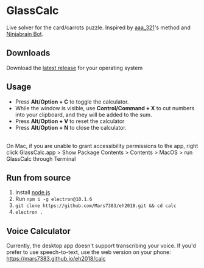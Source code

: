# GlassCalc

Live solver for the card/carrots puzzle. Inspired by [aaa_321](https://github.com/aaa-321)'s method and <a href="https://github.com/Ninjabrain1/Ninjabrain-Bot">Ninjabrain Bot</a>.

## Downloads
Download the [latest release](https://github.com/Mars7383/eh2018/releases/latest) for your operating system

## Usage
- Press <strong>Alt/Option + C</strong> to toggle the calculator.
- While the window is visible, use <strong>Control/Command + X</strong> to cut numbers into your clipboard, and they will be added to the sum.
- Press <strong>Alt/Option + V</strong> to reset the calculator
- Press <strong>Alt/Option + N</strong> to close the calculator.
<br><br>
<p>On Mac, if you are unable to grant accessibility permissions to the app, right click GlassCalc.app > Show Package Contents > Contents > MacOS > run GlassCalc through Terminal</p>

## Run from source
1. Install [node.js](https://nodejs.org/en/download)
2. Run `npm i -g electron@10.1.6`
3. `git clone https://github.com/Mars7383/eh2018.git && cd calc`
4. `electron .`

## Voice Calculator

Currently, the desktop app doesn't support transcribing your voice. If you'd prefer to use speech-to-text, use the web version on your phone: https://mars7383.github.io/eh2018/calc
